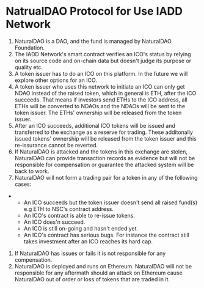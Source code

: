 # NatrualDAO Protocol for Use IADD Network



1. NaturalDAO is a DAO, and the fund is managed by NaturalDAO Foundation.
2. The IADD Network's smart contract verifies an ICO's status by relying on its source code and on-chain data but doesn't judge its purpose or quality etc.
3. A token issuer has to do an ICO on this platform. In the future we will explore other options for an ICO.
4. A token issuer who uses this network to initiate an ICO can only get NDAO instead of the raised token, which in general is ETH, after the ICO succeeds. That means if investors send ETHs to the ICO address, all ETHs will be converted to NDAOs and the NDAOs will be sent to the token issuer. The ETHs' ownership will be released from the token issuer.
5. After an ICO succeeds, additional ICO tokens will be issued and transferred to the exchange as a reserve for trading. These additonally issued tokens' ownership will be released from the token issuer and this re-issurance cannot be reverted.
6. If NaturalDAO is attacked and the tokens in this exchange are stolen, NaturalDAO can provide transaction records as evidence but will not be responsible for compensation or guarantee the attacked system will be back to work.
7. NaturalDAO will not form a trading pair for a token in any of the following cases:

* * An ICO succeeds but the token issuer doesn't send all raised fund\(s\) e.g ETH to NSC's contract address.
  * An ICO's contract is able to re-issue tokens.
  * An ICO does'n succeed.
  * An ICO is still on-going and hasn't ended yet.
  * An ICO's contract has serious bugs. For instance the contract still takes investment after an ICO reaches its hard cap.

1. If NaturalDAO has issues or fails it is not responsible for any compensation.
2. NaturalDAO is deployed and runs on Ethereum. NaturalDAO will not be responsible for any aftermath should an attack on Ethereum cause NaturalDAO out of order or loss of tokens that are traded in it.


